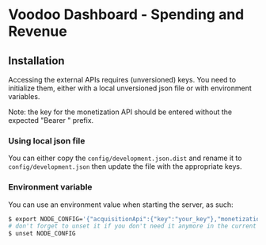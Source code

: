 # Voodoo Dashboard - Spending and Revenue

## Installation

Accessing the external APIs requires (unversioned) keys. You need to initialize them, either with a local unversioned json file or with environment variables.

Note: the key for the monetization API should be entered without the expected "Bearer " prefix.

### Using local json file

You can either copy the `config/development.json.dist` and rename it to `config/development.json` then update the file with the appropriate keys.

### Environment variable

You can use an environment value when starting the server, as such:
```bash
$ export NODE_CONFIG='{"acquisitionApi":{"key":"your_key"},"monetizationApi":{"key":"your_key"}}' && npm start
# don't forget to unset it if you don't need it anymore in the current session
$ unset NODE_CONFIG
```
